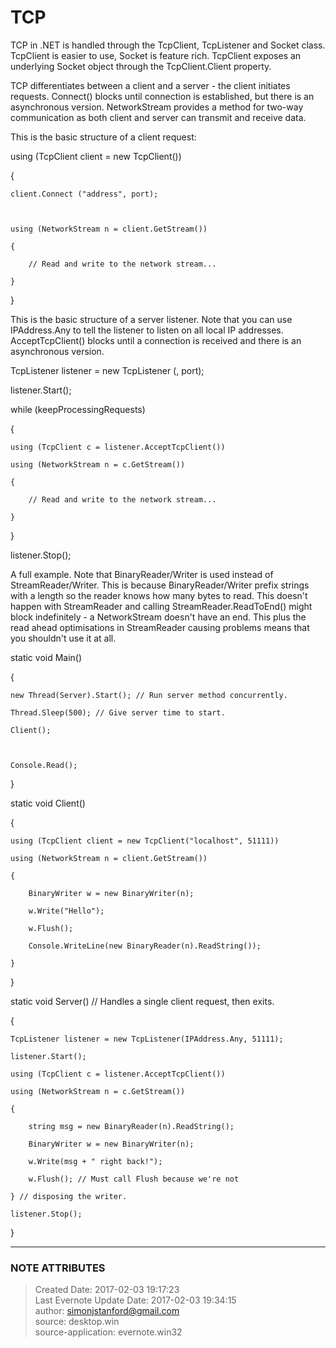 # TCP

TCP in .NET is handled through the TcpClient, TcpListener and Socket class.
TcpClient is easier to use, Socket is feature rich. TcpClient exposes an
underlying Socket object through the TcpClient.Client property.

  

TCP differentiates between a client and a server - the client initiates
requests.  Connect() blocks until connection is established, but there is an
asynchronous version. NetworkStream provides a method for two-way
communication as both client and server can transmit and receive data.

  

This is the basic structure of a client request:

  

using (TcpClient client = new TcpClient())

{

    client.Connect ("address", port);

  

    using (NetworkStream n = client.GetStream())

    {

        // Read and write to the network stream...

    }

}

  

This is the basic structure of a server listener. Note that you can use
IPAddress.Any to tell the listener to listen on all local IP addresses.
AcceptTcpClient() blocks until a connection is received and there is an
asynchronous version.

  

TcpListener listener = new TcpListener (<ip address>, port);

listener.Start();

  

while (keepProcessingRequests)

{

    using (TcpClient c = listener.AcceptTcpClient())

    using (NetworkStream n = c.GetStream())

    {

        // Read and write to the network stream...

    }

}

  

listener.Stop();

  

A full example. Note that BinaryReader/Writer is used instead of
StreamReader/Writer. This is because BinaryReader/Writer prefix strings with a
length so the reader knows how many bytes to read. This doesn't happen with
StreamReader and calling StreamReader.ReadToEnd() might block indefinitely - a
NetworkStream doesn't have an end. This plus the read ahead optimisations in
StreamReader causing problems means that you shouldn't use it at all.

  

static void Main()

{

    new Thread(Server).Start(); // Run server method concurrently.

    Thread.Sleep(500); // Give server time to start.

    Client();

  

    Console.Read();

}

static void Client()

{

    using (TcpClient client = new TcpClient("localhost", 51111))

    using (NetworkStream n = client.GetStream())

    {

        BinaryWriter w = new BinaryWriter(n);

        w.Write("Hello");

        w.Flush();

        Console.WriteLine(new BinaryReader(n).ReadString());

    }

}

static void Server() // Handles a single client request, then exits.

{

    TcpListener listener = new TcpListener(IPAddress.Any, 51111);

    listener.Start();

    using (TcpClient c = listener.AcceptTcpClient())

    using (NetworkStream n = c.GetStream())

    {

        string msg = new BinaryReader(n).ReadString();

        BinaryWriter w = new BinaryWriter(n);

        w.Write(msg + " right back!");

        w.Flush(); // Must call Flush because we're not

    } // disposing the writer.

    listener.Stop();

}

  


---
### NOTE ATTRIBUTES
>Created Date: 2017-02-03 19:17:23  
>Last Evernote Update Date: 2017-02-03 19:34:15  
>author: simonjstanford@gmail.com  
>source: desktop.win  
>source-application: evernote.win32  